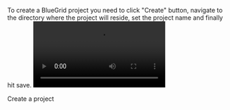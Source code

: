 To create a BlueGrid project you need to click "Create" button, navigate to the directory where the project will reside,
set the project name and finally hit save.
![type:video](assets/media/create_project.mp4)
<figcaption>Create a project</figcaption>


